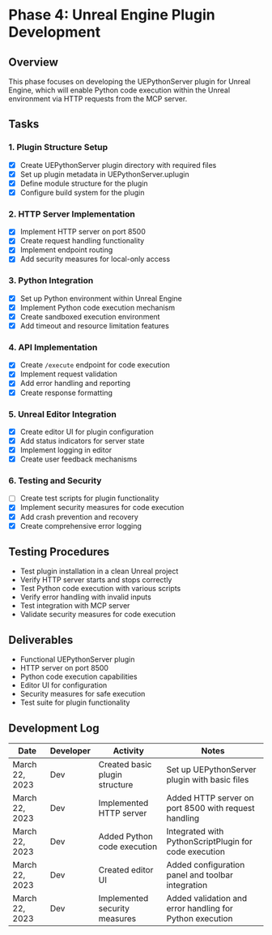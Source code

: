 # Phase 4: Unreal Engine Plugin Development

## Overview
This phase focuses on developing the UEPythonServer plugin for Unreal Engine, which will enable Python code execution within the Unreal environment via HTTP requests from the MCP server.

## Tasks

### 1. Plugin Structure Setup
- [x] Create UEPythonServer plugin directory with required files
- [x] Set up plugin metadata in UEPythonServer.uplugin
- [x] Define module structure for the plugin
- [x] Configure build system for the plugin

### 2. HTTP Server Implementation
- [x] Implement HTTP server on port 8500
- [x] Create request handling functionality
- [x] Implement endpoint routing
- [x] Add security measures for local-only access

### 3. Python Integration
- [x] Set up Python environment within Unreal Engine
- [x] Implement Python code execution mechanism
- [x] Create sandboxed execution environment
- [x] Add timeout and resource limitation features

### 4. API Implementation
- [x] Create `/execute` endpoint for code execution
- [x] Implement request validation
- [x] Add error handling and reporting
- [x] Create response formatting

### 5. Unreal Editor Integration
- [x] Create editor UI for plugin configuration
- [x] Add status indicators for server state
- [x] Implement logging in editor
- [x] Create user feedback mechanisms

### 6. Testing and Security
- [ ] Create test scripts for plugin functionality
- [x] Implement security measures for code execution
- [x] Add crash prevention and recovery
- [x] Create comprehensive error logging

## Testing Procedures
- Test plugin installation in a clean Unreal project
- Verify HTTP server starts and stops correctly
- Test Python code execution with various scripts
- Verify error handling with invalid inputs
- Test integration with MCP server
- Validate security measures for code execution

## Deliverables
- Functional UEPythonServer plugin
- HTTP server on port 8500
- Python code execution capabilities
- Editor UI for configuration
- Security measures for safe execution
- Test suite for plugin functionality

## Development Log

| Date | Developer | Activity | Notes |
|------|-----------|----------|-------| 
| March 22, 2023 | Dev | Created basic plugin structure | Set up UEPythonServer plugin with basic files |
| March 22, 2023 | Dev | Implemented HTTP server | Added HTTP server on port 8500 with request handling |
| March 22, 2023 | Dev | Added Python code execution | Integrated with PythonScriptPlugin for code execution |
| March 22, 2023 | Dev | Created editor UI | Added configuration panel and toolbar integration |
| March 22, 2023 | Dev | Implemented security measures | Added validation and error handling for Python execution | 